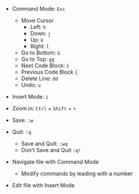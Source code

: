 - Command Mode: `Esc`
	- Move Cursor 
		- Left: `h`
		- Down: `j`
		- Up: `k`
		- Right: `l`
	- Go to Bottom: `G`
	- Go to Top: `gg`
	- Next Code Block: `}`
	- Previous Code Block `{`
	- Delete Line: `dd`
	- Undo: `u`
- Insert Mode: `i`
- Zoom in: `Ctrl` + `Shift` + `+`
- Save: `:w`
- Quit: `:q`
	- Save and Quit: `:wq`
	- Don't Save and Quit `:q!`	

- Navigate file with Command Mode
	- Modify commands by leading with a number
- Edit file with Insert Mode

